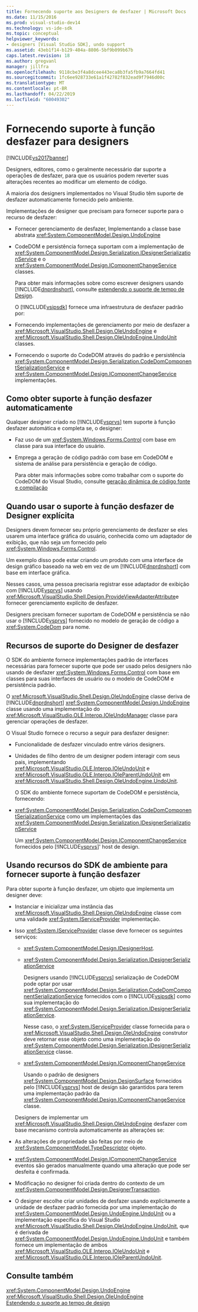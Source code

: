 ```yaml
---
title: Fornecendo suporte aos Designers de desfazer | Microsoft Docs
ms.date: 11/15/2016
ms.prod: visual-studio-dev14
ms.technology: vs-ide-sdk
ms.topic: conceptual
helpviewer_keywords:
- designers [Visual Studio SDK], undo support
ms.assetid: 43eb1f14-b129-404a-8806-5bf9b099b67b
caps.latest.revision: 18
ms.author: gregvanl
manager: jillfra
ms.openlocfilehash: 9118cbe3f4a8dcee443eca8b3fa5fb9a7664fd41
ms.sourcegitcommit: 1fc6ee928733e61a1f42782f832ead9f7946d00c
ms.translationtype: MT
ms.contentlocale: pt-BR
ms.lasthandoff: 04/22/2019
ms.locfileid: "60049302"
---
```

# <a name="supplying-undo-support-to-designers"></a>Fornecendo suporte à função desfazer para designers
[!INCLUDE[vs2017banner](../includes/vs2017banner.md)]

Designers, editores, como o geralmente necessário dar suporte a operações de desfazer, para que os usuários podem reverter suas alterações recentes ao modificar um elemento de código.  
  
 A maioria dos designers implementados no Visual Studio têm suporte de desfazer automaticamente fornecido pelo ambiente.  
  
 Implementações de designer que precisam para fornecer suporte para o recurso de desfazer:  
  
- Fornecer gerenciamento de desfazer, Implementando a classe base abstrata <xref:System.ComponentModel.Design.UndoEngine>  
  
- CodeDOM e persistência forneça suportam com a implementação de <xref:System.ComponentModel.Design.Serialization.IDesignerSerializationService> e o <xref:System.ComponentModel.Design.IComponentChangeService> classes.  
  
  Para obter mais informações sobre como escrever designers usando [!INCLUDE[dnprdnshort](../includes/dnprdnshort-md.md)], consulte [estendendo o suporte de tempo de Design](http://msdn.microsoft.com/library/d6ac8a6a-42fd-4bc8-bf33-b212811297e2).  
  
  O [!INCLUDE[vsipsdk](../includes/vsipsdk-md.md)] fornece uma infraestrutura de desfazer padrão por:  
  
- Fornecendo implementações de gerenciamento por meio de desfazer a <xref:Microsoft.VisualStudio.Shell.Design.OleUndoEngine> e <xref:Microsoft.VisualStudio.Shell.Design.OleUndoEngine.UndoUnit> classes.  
  
- Fornecendo o suporte do CodeDOM através do padrão e persistência <xref:System.ComponentModel.Design.Serialization.CodeDomComponentSerializationService> e <xref:System.ComponentModel.Design.IComponentChangeService> implementações.  
  
## <a name="obtaining-undo-support-automatically"></a>Como obter suporte à função desfazer automaticamente  
 Qualquer designer criado no [!INCLUDE[vsprvs](../includes/vsprvs-md.md)] tem suporte à função desfazer automática e completa se, o designer:  
  
- Faz uso de um <xref:System.Windows.Forms.Control> com base em classe para sua interface do usuário.  
  
- Emprega a geração de código padrão com base em CodeDOM e sistema de análise para persistência e geração de código.  
  
     Para obter mais informações sobre como trabalhar com o suporte do CodeDOM do Visual Studio, consulte [geração dinâmica de código fonte e compilação](http://msdn.microsoft.com/library/d077a3e8-bd81-4bdf-b6a3-323857ea30fb)  
  
## <a name="when-to-use-explicit-designer-undo-support"></a>Quando usar o suporte à função desfazer de Designer explícita  
 Designers devem fornecer seu próprio gerenciamento de desfazer se eles usarem uma interface gráfica do usuário, conhecida como um adaptador de exibição, que não seja um fornecido pelo <xref:System.Windows.Forms.Control>.  
  
 Um exemplo disso pode estar criando um produto com uma interface de design gráfico baseado na web em vez de um [!INCLUDE[dnprdnshort](../includes/dnprdnshort-md.md)] com base em interface gráfica.  
  
 Nesses casos, uma pessoa precisaria registrar esse adaptador de exibição com [!INCLUDE[vsprvs](../includes/vsprvs-md.md)] usando <xref:Microsoft.VisualStudio.Shell.Design.ProvideViewAdapterAttribute>e fornecer gerenciamento explícito de desfazer.  
  
 Designers precisam fornecer suportam de CodeDOM e persistência se não usar o [!INCLUDE[vsprvs](../includes/vsprvs-md.md)] fornecido no modelo de geração de código a <xref:System.CodeDom> para nome.  
  
## <a name="undo-support-features-of-the-designer"></a>Recursos de suporte do Designer de desfazer  
 O SDK do ambiente fornece implementações padrão de interfaces necessárias para fornecer suporte que pode ser usado pelos designers não usando de desfazer <xref:System.Windows.Forms.Control> com base em classes para suas interfaces de usuário ou o modelo de CodeDOM e persistência padrão.  
  
 O <xref:Microsoft.VisualStudio.Shell.Design.OleUndoEngine> classe deriva de [!INCLUDE[dnprdnshort](../includes/dnprdnshort-md.md)] <xref:System.ComponentModel.Design.UndoEngine> classe usando uma implementação do <xref:Microsoft.VisualStudio.OLE.Interop.IOleUndoManager> classe para gerenciar operações de desfazer.  
  
 O Visual Studio fornece o recurso a seguir para desfazer designer:  
  
- Funcionalidade de desfazer vinculado entre vários designers.  
  
- Unidades de filho dentro de um designer podem interagir com seus pais, implementando <xref:Microsoft.VisualStudio.OLE.Interop.IOleUndoUnit> e <xref:Microsoft.VisualStudio.OLE.Interop.IOleParentUndoUnit> em <xref:Microsoft.VisualStudio.Shell.Design.OleUndoEngine.UndoUnit>.  
  
  O SDK do ambiente fornece suportam de CodeDOM e persistência, fornecendo:  
  
- <xref:System.ComponentModel.Design.Serialization.CodeDomComponentSerializationService> como um implementações das <xref:System.ComponentModel.Design.Serialization.IDesignerSerializationService>  
  
  Um <xref:System.ComponentModel.Design.IComponentChangeService> fornecidos pelo [!INCLUDE[vsprvs](../includes/vsprvs-md.md)]' host de design.  
  
## <a name="using-the-environment-sdk-features-to-supply-undo-support"></a>Usando recursos do SDK de ambiente para fornecer suporte à função desfazer  
 Para obter suporte à função desfazer, um objeto que implementa um designer deve:  
  
- Instanciar e inicializar uma instância das <xref:Microsoft.VisualStudio.Shell.Design.OleUndoEngine> classe com uma validade <xref:System.IServiceProvider> implementação.  
  
- Isso <xref:System.IServiceProvider> classe deve fornecer os seguintes serviços:  
  
  - <xref:System.ComponentModel.Design.IDesignerHost>.  
  
  - <xref:System.ComponentModel.Design.Serialization.IDesignerSerializationService>  
  
       Designers usando [!INCLUDE[vsprvs](../includes/vsprvs-md.md)] serialização de CodeDOM pode optar por usar <xref:System.ComponentModel.Design.Serialization.CodeDomComponentSerializationService> fornecidos com o [!INCLUDE[vsipsdk](../includes/vsipsdk-md.md)] como sua implementação do <xref:System.ComponentModel.Design.Serialization.IDesignerSerializationService>.  
  
       Nesse caso, o <xref:System.IServiceProvider> classe fornecida para o <xref:Microsoft.VisualStudio.Shell.Design.OleUndoEngine> construtor deve retornar esse objeto como uma implementação do <xref:System.ComponentModel.Design.Serialization.IDesignerSerializationService> classe.  
  
  - <xref:System.ComponentModel.Design.IComponentChangeService>  
  
       Usando o padrão de designers <xref:System.ComponentModel.Design.DesignSurface> fornecidos pelo [!INCLUDE[vsprvs](../includes/vsprvs-md.md)] host de design são garantidos para terem uma implementação padrão da <xref:System.ComponentModel.Design.IComponentChangeService> classe.  
  
  Designers de implementar um <xref:Microsoft.VisualStudio.Shell.Design.OleUndoEngine> desfazer com base mecanismo controla automaticamente as alterações se:  
  
- As alterações de propriedade são feitas por meio de <xref:System.ComponentModel.TypeDescriptor> objeto.  
  
- <xref:System.ComponentModel.Design.IComponentChangeService> eventos são gerados manualmente quando uma alteração que pode ser desfeita é confirmada.  
  
- Modificação no designer foi criada dentro do contexto de um <xref:System.ComponentModel.Design.DesignerTransaction>.  
  
- O designer escolhe criar unidades de desfazer usando explicitamente a unidade de desfazer padrão fornecida por uma implementação do <xref:System.ComponentModel.Design.UndoEngine.UndoUnit> ou a implementação específica do Visual Studio <xref:Microsoft.VisualStudio.Shell.Design.OleUndoEngine.UndoUnit>, que é derivada de <xref:System.ComponentModel.Design.UndoEngine.UndoUnit> e também fornece um implementação de ambos <xref:Microsoft.VisualStudio.OLE.Interop.IOleUndoUnit> e <xref:Microsoft.VisualStudio.OLE.Interop.IOleParentUndoUnit>.  
  
## <a name="see-also"></a>Consulte também  
 <xref:System.ComponentModel.Design.UndoEngine>   
 <xref:Microsoft.VisualStudio.Shell.Design.OleUndoEngine>   
 [Estendendo o suporte ao tempo de design](http://msdn.microsoft.com/library/d6ac8a6a-42fd-4bc8-bf33-b212811297e2)

